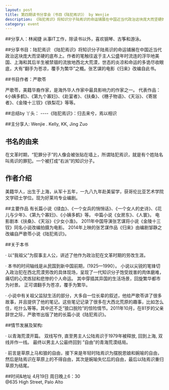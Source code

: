 ```yaml
---
layout: post
title: 第四期读书分享会（书目《陆犯焉识》） by Wenjie
description: 《陆犯焉识》将知识分子陆焉识的命运铺展在中国近当代政治这块庞大而坚硬的底布上。作者的笔触往返于主人公盛年时流连的浮华地美国、上海和其后半生被禁锢的流放地西北大荒漠，世态的炎凉和命运的多诡尽收眼底，大有“翻手为苍凉，覆手为繁华”之概。张艺谋的电影《归来》改编自此书。
category: event 
---
```


##分享人：林闻捷
从事IT工作，除读书以外，喜欢钢琴、古筝和游泳。

##分享书目：陆犯焉识
《陆犯焉识》将知识分子陆焉识的命运铺展在中国近当代政治这块庞大而坚硬的底布上。作者的笔触往返于主人公盛年时流连的浮华地美国、上海和其后半生被禁锢的流放地西北大荒漠，世态的炎凉和命运的多诡尽收眼底，大有“翻手为苍凉，覆手为繁华”之概。张艺谋的电影《归来》改编自此书。

##书目作者：严歌苓

严歌苓，美籍华裔作家，是海外华人作家中最具影响力的作家之一。 代表作品：《小姨多鹤》、《第九个寡妇》、《赴宴者》、《扶桑》、《穗子物语》、《天浴》、《寄居者》、《金陵十三钗》《铁梨花》等等。

##总结by 丫头：
  ----《陆犯焉识》：归去来兮，焉以相识
 
##主分享人:  Wenjie . 
                   Kelly, KK, Jing Zuo
 
##  书名的由来
在文革时期，“犯罪分子”的人像会被张贴在墙上，所谓陆犯焉识，就是有个姓陆名叫焉识的罪犯。一个被打成“右派”的知识分子。
 
## 作者介绍
美籍华人，出生于上海，从军十五年，一九八九年赴美留学，获哥伦比亚艺术学院文学硕士学位。现为好莱坞专业编剧。
 
##主要作品
有长篇小说《绿血》、《一个女兵的悄悄话》、《一个女人的史诗》、《花儿与少年》、《第九个寡妇》、《小姨多鹤》等。 中篇小说《女房东》、《人寰》。
电影剧本《扶桑》、《天浴》《少女小渔》。
2011年中国导演张艺谋将小说《金陵十三钗》同名小说改编拍摄为电影。
2014年上映的张艺谋作品《归来》由编剧邹静之改编自严歌苓小说《陆犯焉识》。

##关于本书 
 
·         以“我祖父”为叙事主人公，讲述了他作为政治犯在文革时期的劳改生涯。
 
·         本书的时间轴线是从民国到新中国前期，(1925—1990）。 小说以尖锐的笔锋切入政治犯在西北荒漠劳改的具体现场，呈现了一代知识分子饱受戕害的肉体磨难，痛切的心灵炼狱和悲惨的个人命运。 其中穿插其异国的生活场景，回旋繁华都市为衬景。 正可谓翻手为苍凉，覆手为繁华。
 
·         小说中有关祖父监狱生活的部分，大多自一位长辈的叙述，他给严歌苓讲了很多故事，并且提供了他的笔记。这些笔记记录了很多在大西北荒原的趣事，比如怎么住，吃什么等等。其中还不乏“狼口脱险”的惊险情节。2011年10月，在81岁的父亲辞世之际，严歌岺出版了她的长篇小说《陆犯焉识》。
 
##情节发展及架构: 
 
·         以青海荒漠开篇。 双线写作,  直至男主人公陆焉识于1979年被释放, 回到上海, 双线并作一线。 最终以男主人公最终回到 ”自由”的青海荒漠结局。
 
·         前言是草原上马和狼的自由，接下来是年轻时陆焉识为摆脱恩娘和婉喻的自由， 然后是陆焉识在草原上的不得自由，其次是婉喻失忆后的自由，最后以陆焉识重归草原为结尾。 

##时间&地址
4月19日 周日晚上6：30<br>
@635 High Street, Palo Alto


